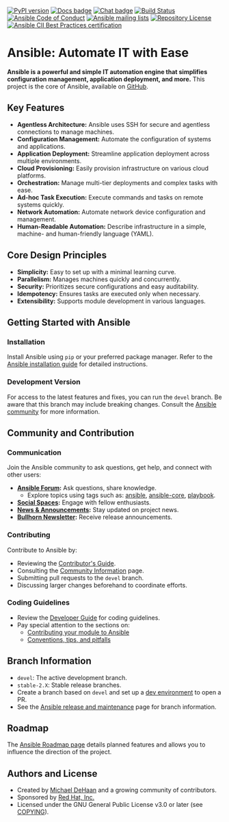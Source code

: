 [![PyPI version](https://img.shields.io/pypi/v/ansible-core.svg)](https://pypi.org/project/ansible-core)
[![Docs badge](https://img.shields.io/badge/docs-latest-brightgreen.svg)](https://docs.ansible.com/ansible/latest/)
[![Chat badge](https://img.shields.io/badge/chat-IRC-brightgreen.svg)](https://docs.ansible.com/ansible/devel/community/communication.html)
[![Build Status](https://dev.azure.com/ansible/ansible/_apis/build/status/CI?branchName=devel)](https://dev.azure.com/ansible/ansible/_build/latest?definitionId=20&branchName=devel)
[![Ansible Code of Conduct](https://img.shields.io/badge/code%20of%20conduct-Ansible-silver.svg)](https://docs.ansible.com/ansible/devel/community/code_of_conduct.html)
[![Ansible mailing lists](https://img.shields.io/badge/mailing%20lists-Ansible-orange.svg)](https://docs.ansible.com/ansible/devel/community/communication.html#mailing-list-information)
[![Repository License](https://img.shields.io/badge/license-GPL%20v3.0-brightgreen.svg)](COPYING)
[![Ansible CII Best Practices certification](https://bestpractices.coreinfrastructure.org/projects/2372/badge)](https://bestpractices.coreinfrastructure.org/projects/2372)

# Ansible: Automate IT with Ease

**Ansible is a powerful and simple IT automation engine that simplifies configuration management, application deployment, and more.** This project is the core of Ansible, available on [GitHub](https://github.com/ansible/ansible).

## Key Features

*   **Agentless Architecture:** Ansible uses SSH for secure and agentless connections to manage machines.
*   **Configuration Management:** Automate the configuration of systems and applications.
*   **Application Deployment:** Streamline application deployment across multiple environments.
*   **Cloud Provisioning:** Easily provision infrastructure on various cloud platforms.
*   **Orchestration:** Manage multi-tier deployments and complex tasks with ease.
*   **Ad-hoc Task Execution:** Execute commands and tasks on remote systems quickly.
*   **Network Automation:** Automate network device configuration and management.
*   **Human-Readable Automation:** Describe infrastructure in a simple, machine- and human-friendly language (YAML).

## Core Design Principles

*   **Simplicity:**  Easy to set up with a minimal learning curve.
*   **Parallelism:**  Manages machines quickly and concurrently.
*   **Security:** Prioritizes secure configurations and easy auditability.
*   **Idempotency:**  Ensures tasks are executed only when necessary.
*   **Extensibility:** Supports module development in various languages.

## Getting Started with Ansible

### Installation

Install Ansible using `pip` or your preferred package manager.  Refer to the [Ansible installation guide](https://docs.ansible.com/ansible/latest/installation_guide/intro_installation.html) for detailed instructions.

### Development Version

For access to the latest features and fixes, you can run the `devel` branch.  Be aware that this branch may include breaking changes.  Consult the [Ansible community](https://docs.ansible.com/ansible/devel/community/index.html) for more information.

## Community and Contribution

### Communication

Join the Ansible community to ask questions, get help, and connect with other users:

*   **[Ansible Forum](https://forum.ansible.com/):** Ask questions, share knowledge.
    *   Explore topics using tags such as: [ansible](https://forum.ansible.com/tag/ansible), [ansible-core](https://forum.ansible.com/tag/ansible-core), [playbook](https://forum.ansible.com/tag/playbook).
*   **[Social Spaces](https://forum.ansible.com/c/chat/4):** Engage with fellow enthusiasts.
*   **[News & Announcements](https://forum.ansible.com/c/news/5):** Stay updated on project news.
*   **[Bullhorn Newsletter](https://docs.ansible.com/ansible/devel/community/communication.html#the-bullhorn):**  Receive release announcements.

### Contributing

Contribute to Ansible by:

*   Reviewing the [Contributor's Guide](./.github/CONTRIBUTING.md).
*   Consulting the [Community Information](https://docs.ansible.com/ansible/devel/community) page.
*   Submitting pull requests to the `devel` branch.
*   Discussing larger changes beforehand to coordinate efforts.

### Coding Guidelines

*   Review the [Developer Guide](https://docs.ansible.com/ansible/devel/dev_guide/) for coding guidelines.
*   Pay special attention to the sections on:
    *   [Contributing your module to Ansible](https://docs.ansible.com/ansible/devel/dev_guide/developing_modules_checklist.html)
    *   [Conventions, tips, and pitfalls](https://docs.ansible.com/ansible/devel/dev_guide/developing_modules_best_practices.html)

## Branch Information

*   `devel`:  The active development branch.
*   `stable-2.X`:  Stable release branches.
*   Create a branch based on `devel` and set up a [dev environment](https://docs.ansible.com/ansible/devel/dev_guide/developing_modules_general.html#common-environment-setup) to open a PR.
*   See the [Ansible release and maintenance](https://docs.ansible.com/ansible/devel/reference_appendices/release_and_maintenance.html) page for branch information.

## Roadmap

The [Ansible Roadmap page](https://docs.ansible.com/ansible/devel/roadmap/) details planned features and allows you to influence the direction of the project.

## Authors and License

*   Created by [Michael DeHaan](https://github.com/mpdehaan) and a growing community of contributors.
*   Sponsored by [Red Hat, Inc.](https://www.redhat.com)
*   Licensed under the GNU General Public License v3.0 or later (see [COPYING](COPYING)).